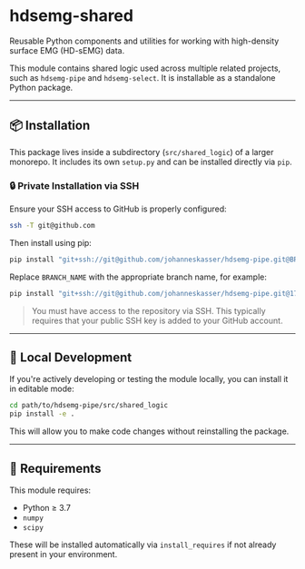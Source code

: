 # hdsemg-shared

Reusable Python components and utilities for working with high-density surface EMG (HD-sEMG) data.

This module contains shared logic used across multiple related projects, such as `hdsemg-pipe` and `hdsemg-select`. It is installable as a standalone Python package.

---

## 📦 Installation

This package lives inside a subdirectory (`src/shared_logic`) of a larger monorepo. It includes its own `setup.py` and can be installed directly via `pip`.

### 🔒 Private Installation via SSH

Ensure your SSH access to GitHub is properly configured:

```bash
ssh -T git@github.com
```

Then install using pip:

```bash
pip install "git+ssh://git@github.com/johanneskasser/hdsemg-pipe.git@BRANCH_NAME#egg=hdsemg-shared&subdirectory=src/shared_logic"
```

Replace `BRANCH_NAME` with the appropriate branch name, for example:

```bash
pip install "git+ssh://git@github.com/johanneskasser/hdsemg-pipe.git@17-implement-subdirectory-for-fileloading-logic-to-share-between-projects-hdsemg-pipe-and-hdsemg-select#egg=hdsemg-shared&subdirectory=src/shared_logic"
```

> You must have access to the repository via SSH. This typically requires that your public SSH key is added to your GitHub account.

---

## 🧪 Local Development

If you're actively developing or testing the module locally, you can install it in editable mode:

```bash
cd path/to/hdsemg-pipe/src/shared_logic
pip install -e .
```

This will allow you to make code changes without reinstalling the package.

---

## 🧰 Requirements

This module requires:

- Python ≥ 3.7
- `numpy`
- `scipy`

These will be installed automatically via `install_requires` if not already present in your environment.
